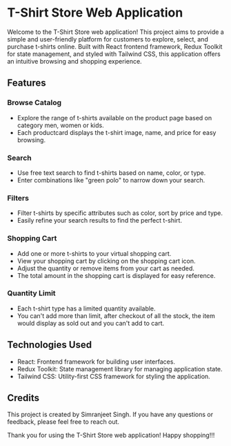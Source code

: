 # T-Shirt Store Web Application

Welcome to the T-Shirt Store web application! This project aims to provide a simple and user-friendly platform for customers to explore, select, and purchase t-shirts online. Built with React frontend framework, Redux Toolkit for state management, and styled with Tailwind CSS, this application offers an intuitive browsing and shopping experience.

## Features

### Browse Catalog
- Explore the range of t-shirts available on the product page based on category men, women or kids.
- Each productcard displays the t-shirt image, name, and price for easy browsing.

### Search
- Use free text search to find t-shirts based on name, color, or type.
- Enter combinations like "green polo" to narrow down your search.

### Filters
- Filter t-shirts by specific attributes such as color, sort by price and type.
- Easily refine your search results to find the perfect t-shirt.

### Shopping Cart
- Add one or more t-shirts to your virtual shopping cart.
- View your shopping cart by clicking on the shopping cart icon.
- Adjust the quantity or remove items from your cart as needed.
- The total amount in the shopping cart is displayed for easy reference.

### Quantity Limit
- Each t-shirt type has a limited quantity available.
- You can't add more than limit, after checkout of all the stock, the item would display as sold out and you can't add to cart.

## Technologies Used

- React: Frontend framework for building user interfaces.
- Redux Toolkit: State management library for managing application state.
- Tailwind CSS: Utility-first CSS framework for styling the application.

## Credits

This project is created by Simranjeet Singh. If you have any questions or feedback, please feel free to reach out.

Thank you for using the T-Shirt Store web application! Happy shopping!!!
